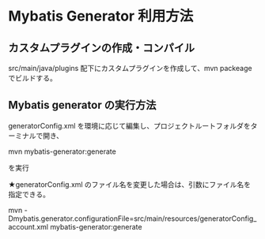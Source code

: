 # Mybatis Generator 利用方法

## カスタムプラグインの作成・コンパイル

src/main/java/plugins 配下にカスタムプラグインを作成して、mvn packeage でビルドする。

## Mybatis generator の実行方法

generatorConfig.xml を環境に応じて編集し、プロジェクトルートフォルダをターミナルで開き、


mvn mybatis-generator:generate

を実行

★generatorConfig.xml のファイル名を変更した場合は、引数にファイル名を指定できる。

mvn -Dmybatis.generator.configurationFile=src/main/resources/generatorConfig_account.xml mybatis-generator:generate

